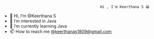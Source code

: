 

                                                 Hi , I'm Keerthana S 😁



- 👋 Hi, I’m @Keerthana S
- 👀 I’m interested in Java
- 🌱 I’m currently learning Java
- 📫 How to reach me @keerthanas1809@gmail.com

<!---
Keerthu1809/Keerthu1809 is a ✨ special ✨ repository because its `README.md` (this file) appears on your GitHub profile.
You can click the Preview link to take a look at your changes.
--->
